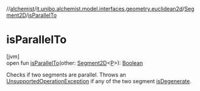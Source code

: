 //[alchemist](../../../index.md)/[it.unibo.alchemist.model.interfaces.geometry.euclidean2d](../index.md)/[Segment2D](index.md)/[isParallelTo](is-parallel-to.md)

# isParallelTo

[jvm]\
open fun [isParallelTo](is-parallel-to.md)(other: [Segment2D](index.md)<[P](index.md)>): [Boolean](https://kotlinlang.org/api/latest/jvm/stdlib/kotlin/-boolean/index.html)

Checks if two segments are parallel. Throws an [UnsupportedOperationException](https://docs.oracle.com/javase/8/docs/api/java/lang/UnsupportedOperationException.html) if any of the two segment [isDegenerate](is-degenerate.md).

